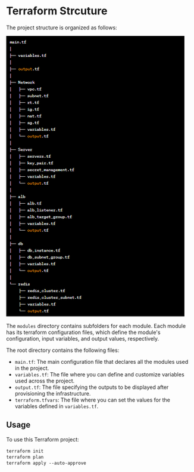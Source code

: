 # Terraform Strcuture
The project structure is organized as follows:

![strcuture](../Images/terraformStructure.png)

The `modules` directory contains subfolders for each module. Each module has its terraform configuration files, which define the module's configuration, input variables, and output values, respectively.

The root directory contains the following files:

- `main.tf`: The main configuration file that declares all the modules used in the project.
- `variables.tf`: The file where you can define and customize variables used across the project.
- `output.tf`: The file specifying the outputs to be displayed after provisioning the infrastructure.
- `terraform.tfvars`: The file where you can set the values for the variables defined in `variables.tf`.

## Usage

To use this Terraform project:
   ```
   terraform init
   terraform plan
   terraform apply --auto-approve
  ```

